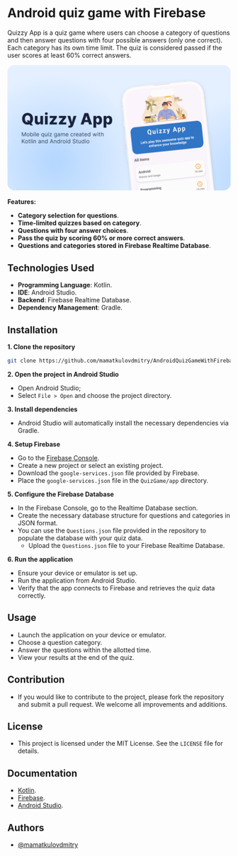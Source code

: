 # Android quiz game with Firebase
Quizzy App is a quiz game where users can choose a category of questions and then answer questions with four possible answers (only one correct). Each category has its own time limit. The quiz is considered passed if the user scores at least 60% correct answers.

![](./Preview.png)

**Features:**
- **Category selection for questions**.
- **Time-limited quizzes based on category**.
- **Questions with four answer choices**.
- **Pass the quiz by scoring 60% or more correct answers**.
- **Questions and categories stored in Firebase Realtime Database**.

## Technologies Used
- **Programming Language**: Kotlin.
- **IDE**: Android Studio.
- **Backend**: Firebase Realtime Database.
- **Dependency Management**: Gradle.

## Installation
**1. Clone the repository**
```sh
git clone https://github.com/mamatkulovdmitry/AndroidQuizGameWithFirebase.git
```
**2. Open the project in Android Studio**
* Open Android Studio;
* Select `File > Open` and choose the project directory.

**3. Install dependencies**
* Android Studio will automatically install the necessary dependencies via Gradle.

**4. Setup Firebase**
* Go to the [Firebase Console](https://console.firebase.google.com).
* Create a new project or select an existing project.
* Download the `google-services.json` file provided by Firebase.
* Place the `google-services.json` file in the `QuizGame/app` directory.

**5. Configure the Firebase Database**
* In the Firebase Console, go to the Realtime Database section.
* Create the necessary database structure for questions and categories in JSON format.
* You can use the `Questions.json` file provided in the repository to populate the database with your quiz data.
  - Upload the `Questions.json` file to your Firebase Realtime Database.

**6. Run the application**
* Ensure your device or emulator is set up.
* Run the application from Android Studio.
* Verify that the app connects to Firebase and retrieves the quiz data correctly.

## Usage
* Launch the application on your device or emulator.
* Choose a question category.
* Answer the questions within the allotted time.
* View your results at the end of the quiz.

## Contribution
* If you would like to contribute to the project, please fork the repository and submit a pull request. We welcome all improvements and additions.

## License
* This project is licensed under the MIT License. See the `LICENSE` file for details.

## Documentation
* [Kotlin](https://kotlinlang.org/docs/home.html).
* [Firebase](https://firebase.google.com/docs).
* [Android Studio](https://developer.android.com/studio/intro).

## Authors

- [@mamatkulovdmitry](https://github.com/mamatkulovdmitry)
